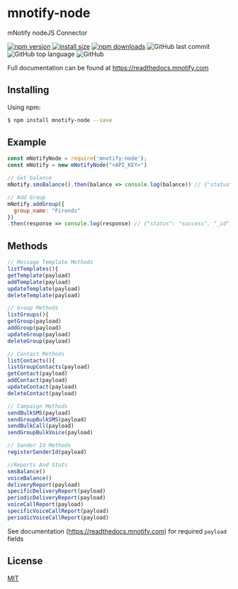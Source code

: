 # mnotify-node
mNotify nodeJS Connector

[![npm version](https://img.shields.io/npm/v/mnotify-node.svg?style=flat-square)](https://www.npmjs.org/package/mnotify-node)
[![install size](https://packagephobia.com/badge?p=mnotify-node)](https://packagephobia.com/result?p=mnotify-node)
[![npm downloads](https://img.shields.io/npm/dm/mnotify-node.svg?style=flat-square)](http://npm-stat.com/charts.html?package=mnotify-node)
![GitHub last commit](https://img.shields.io/github/last-commit/commisol/mnotify-node)
![GitHub top language](https://img.shields.io/github/languages/top/commisol/mnotify-node)
![GitHub](https://img.shields.io/github/license/commisol/mnotify-node)

Full documentation can be found at https://readthedocs.mnotify.com

## Installing

Using npm:

```bash
$ npm install mnotify-node --save
```

## Example

```js
const mNotifyNode = require('mnotify-node');
const mNotify = new mNotifyNode("<API_KEY>")

// Get balance
mNotify.smsBalance().then(balance => console.log(balance)) // {"status": "success", "balance": 4000, "bonus": 70} 

// Add Group
mNotify.addGroup({
  group_name: "Firends"
})
.then(response => console.log(response) // {"status": "success", "_id": "3"}

```

## Methods

```js
// Message Template Methods
listTemplates(){
getTemplate(payload)
addTemplate(payload)
updateTemplate(payload)
deleteTemplate(payload)

// Group Methods
listGroups(){
getGroup(payload)
addGroup(payload)
updateGroup(payload)
deleteGroup(payload)

// Contact Methods
listContacts(){
listGroupContacts(payload)
getContact(payload)
addContact(payload)
updateContact(payload)
deleteContact(payload)

// Campaign Methods
sendBulkSMS(payload)
sendGroupBulkSMS(payload)
sendBulkCall(payload)
sendGroupBulkVoice(payload)

// Sender Id Methods
registerSenderId(payload)

//Reports And Stats
smsBalance()
voiceBalance()
deliveryReport(payload)
specificDeliveryReport(payload)
periodicDeliveryReport(payload)
voiceCallReport(payload)
specificVoiceCallReport(payload)
periodicVoiceCallReport(payload)

```

See documentation (https://readthedocs.mnotify.com) for required `payload` fields

## License

[MIT](LICENSE)
